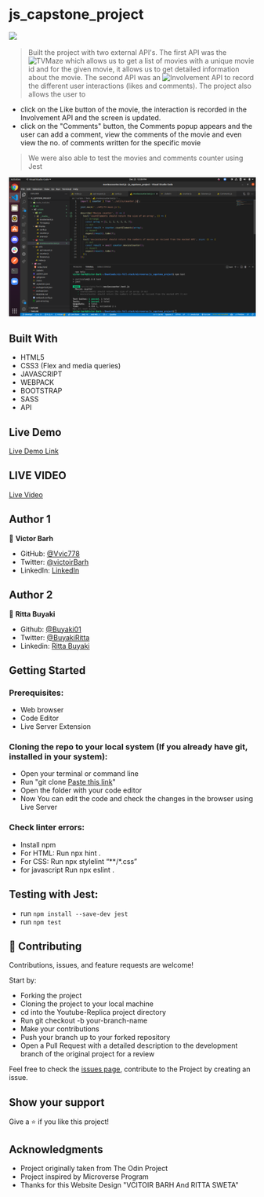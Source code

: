 # js_capstone_project

![](https://img.shields.io/badge/Microverse-blueviolet)

> Built the project with two external API's. The first API was the ![TVMaze](https://www.tvmaze.com/api) which allows us to get a list of movies with a unique movie id and for the given movie, it allows us to get detailed information about the movie. The second API was an ![Involvement API](https://www.notion.so/Involvement-API-869e60b5ad104603aa6db59e08150270) to record the different user interactions (likes and comments).
> The project also allows the user to
- click on the Like button of the movie, the interaction is recorded in the Involvement API and the screen is updated.
- click on the "Comments" button, the Comments popup appears and the user can add a comment, view the comments of the movie and even view the no. of comments written for the specific movie
> We were also able to test the movies and comments counter using Jest
 
![](https://github.com/Buyaki01/js_capstone_project/blob/test-counter/img/screen3.png)

## Built With

- HTML5
- CSS3 (Flex and media queries)
- JAVASCRIPT
- WEBPACK
- BOOTSTRAP
- SASS
- API

## Live Demo

[Live Demo Link](https://blissful-liskov-24fdaf.netlify.app)

## LIVE VIDEO 

[Live Video](https://drive.google.com/file/d/1ekppR2a4I8ayEXUchghFpJ140p_QP0nm/view)


## Author 1

👤 **Victor Barh**

- GitHub: [@Vvic778](https://github.com/vic778)
- Twitter: [@victoirBarh](https://twitter.com/)
- LinkedIn: [LinkedIn](https://linkedin.com/in/victoir-barh)

## Author 2

👤 **Ritta Buyaki**
- Github: [@Buyaki01](https://github.com/Buyaki01)
- Twitter: [ @BuyakiRitta](https://twitter.com/BuyakiRitta)
- Linkedin: [Ritta Buyaki](https://www.linkedin.com/in/ritta-buyaki-b12904128/)

## Getting Started

### Prerequisites:

- Web browser
- Code Editor
- Live Server Extension

### Cloning the repo to your local system (If you already have git, installed in your system):

- Open your terminal or command line
- Run "git clone [Paste this link](https://github.com/Buyaki01/js_capstone_project)"
- Open the folder with your code editor
- Now You can edit the code and check the changes in the browser using Live Server

### Check linter errors:

- Install npm
- For HTML: Run npx hint .
- For CSS: Run npx stylelint “**/*.css”
- for javascript Run npx eslint .

## Testing with Jest:
- run `npm install --save-dev jest`
- run `npm test`

## 🤝 Contributing

Contributions, issues, and feature requests are welcome!

Start by:

- Forking the project
- Cloning the project to your local machine
- cd into the Youtube-Replica project directory
- Run git checkout -b your-branch-name
- Make your contributions
- Push your branch up to your forked repository
- Open a Pull Request with a detailed description to the development branch of the original project for a review

Feel free to check the [issues page](https://github.com/Buyaki01/js_capstone_project/issues), contribute to the Project by creating an issue.


## Show your support

Give a ⭐️ if you like this project!

## Acknowledgments
- Project originally taken from The Odin Project
- Project inspired by Microverse Program
- Thanks for this Website Design "VCITOIR BARH And RITTA SWETA"
